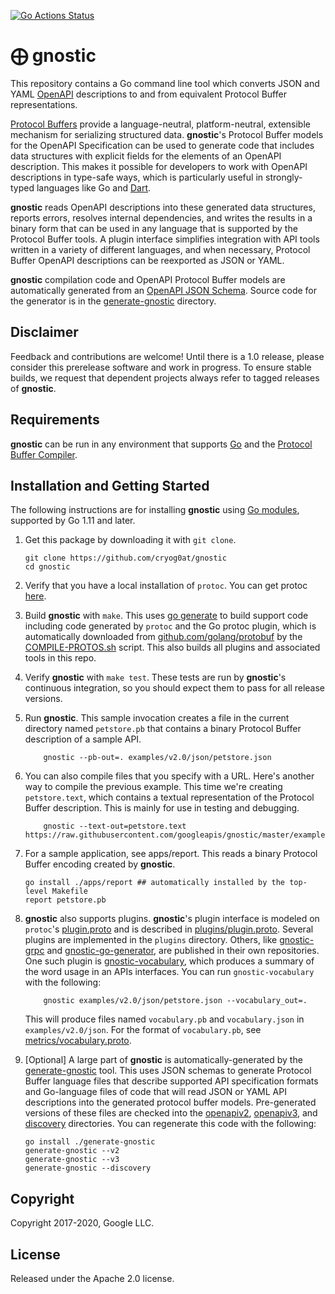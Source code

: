 [![Go Actions Status](https://github.com/google/gnostic/workflows/Go/badge.svg)](https://github.com/google/gnostic/actions)

# ⨁ gnostic

This repository contains a Go command line tool which converts JSON and YAML
[OpenAPI](https://github.com/OAI/OpenAPI-Specification) descriptions to and
from equivalent Protocol Buffer representations.

[Protocol Buffers](https://developers.google.com/protocol-buffers/) provide a
language-neutral, platform-neutral, extensible mechanism for serializing
structured data. **gnostic**'s Protocol Buffer models for the OpenAPI
Specification can be used to generate code that includes data structures with
explicit fields for the elements of an OpenAPI description. This makes it
possible for developers to work with OpenAPI descriptions in type-safe ways,
which is particularly useful in strongly-typed languages like Go and
[Dart](https://dart.dev/).

**gnostic** reads OpenAPI descriptions into these generated data structures,
reports errors, resolves internal dependencies, and writes the results in a
binary form that can be used in any language that is supported by the Protocol
Buffer tools. A plugin interface simplifies integration with API tools written
in a variety of different languages, and when necessary, Protocol Buffer
OpenAPI descriptions can be reexported as JSON or YAML.

**gnostic** compilation code and OpenAPI Protocol Buffer models are
automatically generated from an
[OpenAPI JSON Schema](https://github.com/OAI/OpenAPI-Specification/blob/master/schemas/v2.0/schema.json).
Source code for the generator is in the [generate-gnostic](generate-gnostic)
directory.

## Disclaimer

Feedback and contributions are welcome! Until there is a 1.0 release, please
consider this prerelease software and work in progress. To ensure stable
builds, we request that dependent projects always refer to tagged releases of
**gnostic**.

## Requirements

**gnostic** can be run in any environment that supports [Go](http://golang.org)
and the
[Protocol Buffer Compiler](https://github.com/protocolbuffers/protobuf).

## Installation and Getting Started

The following instructions are for installing **gnostic** using
[Go modules](https://blog.golang.org/using-go-modules), supported by Go 1.11
and later.

1.  Get this package by downloading it with `git clone`.

        git clone https://github.com/cryog0at/gnostic
        cd gnostic

2.  Verify that you have a local installation of `protoc`. You can get protoc
    [here](https://github.com/protocolbuffers/protobuf).

3.  Build **gnostic** with `make`. This uses
    [go generate](https://blog.golang.org/generate) to build support code
    including code generated by `protoc` and the Go protoc plugin, which is
    automatically downloaded from
    [github.com/golang/protobuf](https://github.com/golang/protobuf) by the
    [COMPILE-PROTOS.sh](COMPILE-PROTOS.sh) script. This also builds all plugins
    and associated tools in this repo.

4.  Verify **gnostic** with `make test`. These tests are run by **gnostic**'s
    continuous integration, so you should expect them to pass for all release
    versions.

5.  Run **gnostic**. This sample invocation creates a file in the current
    directory named `petstore.pb` that contains a binary Protocol Buffer
    description of a sample API.

            gnostic --pb-out=. examples/v2.0/json/petstore.json

6.  You can also compile files that you specify with a URL. Here's another way
    to compile the previous example. This time we're creating `petstore.text`,
    which contains a textual representation of the Protocol Buffer description.
    This is mainly for use in testing and debugging.

            gnostic --text-out=petstore.text https://raw.githubusercontent.com/googleapis/gnostic/master/examples/v2.0/json/petstore.json

7.  For a sample application, see apps/report. This reads a binary Protocol
    Buffer encoding created by **gnostic**.

        go install ./apps/report ## automatically installed by the top-level Makefile
        report petstore.pb

8.  **gnostic** also supports plugins. **gnostic**'s plugin interface is
    modeled on `protoc`'s
    [plugin.proto](https://github.com/protocolbuffers/protobuf/blob/master/src/google/protobuf/compiler/plugin.proto)
    and is described in [plugins/plugin.proto](plugins/plugin.proto). Several
    plugins are implemented in the `plugins` directory. Others, like
    [gnostic-grpc](https://github.com/cryog0at/gnostic-grpc) and
    [gnostic-go-generator](https://github.com/cryog0at/gnostic-go-generator),
    are published in their own repositories. One such plugin is
    [gnostic-vocabulary](plugins/gnostic-vocabulary), which produces a summary
    of the word usage in an APIs interfaces. You can run `gnostic-vocabulary`
    with the following:

            gnostic examples/v2.0/json/petstore.json --vocabulary_out=.

    This will produce files named `vocabulary.pb` and `vocabulary.json` in
    `examples/v2.0/json`. For the format of `vocabulary.pb`, see
    [metrics/vocabulary.proto](metrics/vocabulary.proto).

9.  [Optional] A large part of **gnostic** is automatically-generated by the
    [generate-gnostic](generate-gnostic) tool. This uses JSON schemas to
    generate Protocol Buffer language files that describe supported API
    specification formats and Go-language files of code that will read JSON or
    YAML API descriptions into the generated protocol buffer models.
    Pre-generated versions of these files are checked into the
    [openapiv2](openapiv2), [openapiv3](openapiv3), and [discovery](discovery)
    directories. You can regenerate this code with the following:

        go install ./generate-gnostic
        generate-gnostic --v2
        generate-gnostic --v3
        generate-gnostic --discovery

## Copyright

Copyright 2017-2020, Google LLC.

## License

Released under the Apache 2.0 license.

